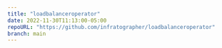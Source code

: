 ```yaml
---
title: "loadbalanceroperator"
date: 2022-11-30T11:13:00-05:00
repoURL: "https://github.com/infratographer/loadbalanceroperator"
branch: main
---
```

